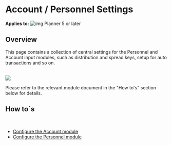 # Account / Personnel Settings

**Applies to:** ![img](https://profitbasedocs.blob.core.windows.net/icons/yes-icon.png) Planner 5 or later

## Overview
This page contains a collection of central settings for the Personnel and Account input modules, such as distribution and spread keys, setup for auto transactions and so on.<br/>
<br/>

![](https://profitbasedocs.blob.core.windows.net/plannerimages/input-settings-and-administration-setup.JPG)

Please refer to the relevant module document in the "How to's" section below for details.

## How to`s

<br/>

-  [Configure the Account module](https://profitbasedocs.blob.core.windows.net/enduserhelp/files/V6.1/Planner%20Account%20module.pdf)<br/>
-  [Configure the Personnel module](https://profitbasedocs.blob.core.windows.net/enduserhelp/files/V6.1/Planner%20Personnel%20module.pdf)<br/>
